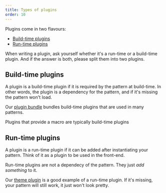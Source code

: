 ```yaml
---
title: Types of plugins
order: 10
---
```


Plugins come in two flavours:

-   [Build-time plugins](#build-time-plugins)
-   [Run-time plugins](#run-time-plugins)

When writing a plugin, ask yourself whether it's a run-time or a build-time plugin.
And if the answer is both, please split them into two plugins.

## Build-time plugins

A plugin is a build-time plugin if it is required by the pattern at build-time.
In other words, the plugin is a dependency for the pattern, and if it's missing
the pattern won't load.

<Tip>

Our [plugin bundle](/reference/plugins/bundle/) bundles build-time plugins that are used in many patterns.

</Tip>

<Note>Plugins that provide a macro are typically build-time plugins</Note>

## Run-time plugins

A plugin is a run-time plugin if it can be added after instantiating your pattern.
Think of it as a plugin to be used in the front-end.

Run-time plugins are not a dependecy of the pattern. They just _add something_ to it.

Our [theme plugin](/reference/plugins/theme/) is a good example of a run-time plugin.
If it's missing, your pattern will still work, it just won't look pretty.
